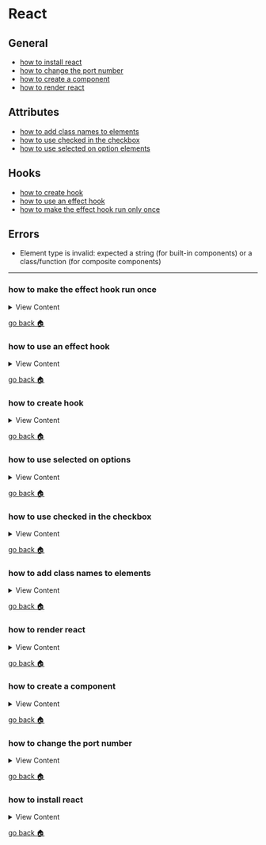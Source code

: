 # React

## General
- [how to install react][i-react]
- [how to change the port number][change-port]
- [how to create a component][c-comp]
- [how to render react][react-render]

## Attributes
- [how to add class names to elements][class-dom]
- [how to use checked in the checkbox][checked]
- [how to use selected on option elements][selected]

## Hooks
- [how to create hook][create-hook]
- [how to use an effect hook][effect-hook]
- [how to make the effect hook run only once][hook-once]

## Errors
- Element type is invalid: expected a string (for built-in components) or a class/function (for composite components)

[hook-once]:how-to-make-the-effect-hook-run-once
[effect-hook]:how-to-use-an-effect-hook
[create-hook]:how-to-create-hook
[selected]:#how-to-use-selected-on-options
[checked]:#how-to-use-checked-in-the-checkbox
[class-dom]:#how-to-add-class-names-to-elements
[react-render]:#how-to-render-react
[c-comp]:#how-to-create-a-component
[home]:#react
[i-react]:#how-to-install-react
[change-port]:#how-to-change-the-port-number

---

### how to make the effect hook run once

<details>
<summary>
View Content
</summary>

**reference**
- [How to call loading function with React useEffect only once](https://stackoverflow.com/questions/53120972/how-to-call-loading-function-with-react-useeffect-only-once)

If the second parameter in useEffect is a blank array, then the function will only
update once

```js
const GetAnimals = () => {
  let url = "http://php.jforbes.site/ajax/ng-test.php",
     component;

  const [data , setData] = useState([]);

// If the second parameter is a empty array it will only run once
  useEffect(()=>{

       axios.get(url)
      .then(res =>{
        console.log(res)
        setData(res.data);
      })

  },[])

  if(data.length){
    component = data.map((elem )=>{
      return <AnimalBlock key={elem.id+"-"} id={elem.id} animal={elem.animal} sex={elem.sex} />
    })
  }else{
    component = <p>nothings here </p>
  }

  return component;
}

```

</details>

[go back :house:][home]



### how to use an effect hook

<details>
<summary>
View Content
</summary>

**reference**
- [react](https://reactjs.org/docs/hooks-effect.html)

```js
import React, { useState, useEffect } from 'react';

function Example() {
  const [count, setCount] = useState(0);

  // Similar to componentDidMount and componentDidUpdate:
  useEffect(() => {
    // Update the document title using the browser API
    document.title = `You clicked ${count} times`;
  });

  return (
    <div>
      <p>You clicked {count} times</p>
      <button onClick={() => setCount(count + 1)}>
        Click me
      </button>
    </div>
  );
}
```

</details>

[go back :house:][home]


### how to create hook

<details>
<summary>
View Content
</summary>

**reference**
- [react](https://reactjs.org/docs/hooks-intro.html)

**My definition:** Basically this is the new thing for react that is supposed to replace
class components. The **useState** method is supposed to replace the **state** property and **setState**
method that you will call in react to change a value and rerender the components to
the view.

**Things to remember**
- useState can accept a string, number, array, anything
- You have to add a default value in the useState, and it will be assigned to the first item in the array
- There's only two items you can put into the *useState* variable. The first one is supposed
to retain the value and the second one is supposed to change the value
- set the items like this [count, setCount], [fruit, setFruit], [animal, setAnimal], etc.

```js
import React, { useState } from 'react';

function Example() {
  // Declare a new state variable, which we'll call "count"
  const [count, setCount] = useState(0);

  return (
    <div>
      <p>You clicked {count} times</p>
      <button onClick={() => setCount(count + 1)}>
        Click me
      </button>
    </div>
  );
}
```

</details>

[go back :house:][home]



### how to use selected on options

<details>
<summary>
View Content
</summary>

**reference**
- [react](https://reactjs.org/docs/dom-elements.html)

use defaultValue on  the select element when outputting it for the first time

```js
const Option = () => {


  return(
    <div>
      <form>
       <div className="form-group col-2">

       // use defaultValue on  the select element
       <select defaultValue="blue">
         <option value="red"> red</option>
         <option value="blue" > blue</option>
         <option value="green"> green</option>
       </select>
       <div className="form-group">
         <input className="btn btn-primary" type="submit" name="submit"/>
       </div>

       </div>
      </form>

    </div>

  )
}
```

</details>

[go back :house:][home]


### how to use checked in the checkbox

<details>
<summary>
View Content
</summary>

**reference**
- [react](https://reactjs.org/docs/dom-elements.html)

```js

const Checks = () => {


  return(
    <div>
      <form>
       <div className="form-group row col-2 justify-content-between">

       // React recommends using defaultChecked for the initial value you want checked
       <p>red <br/> <input type="checkbox" value="red" defaultChecked/></p>
       <p>blue <br/><input type="checkbox" value="blue"/> </p>
       <p>green <br/><input type="checkbox" value="green"/> </p>
       </div>
       <div className="form-group">
         <input className="btn btn-primary" type="submit" name="submit"/>
       </div>


      </form>

    </div>

  )
}

```

</details>

[go back :house:][home]



### how to add class names to elements

<details>
<summary>
View Content
</summary>

**reference**
- [react](https://reactjs.org/docs/dom-elements.html)

In react you cannot add the regular class name into an element because it will
conflict the javascript keyword class that is used to create classes. Instead
you have to write className instead

```js
render(){
  return(
    <p className="big-paragraph"> this is a big paragraph</p>
  )
}


```

</details>

[go back :house:][home]


### how to render react

<details>
<summary>
View Content
</summary>

**reference**
- [reactjs](https://reactjs.org/docs/rendering-elements.html)

`ReactDOM.render(component, target element);`

```js
import React from 'react';
import ReactDOM from 'react-dom';
import App from './App';
import './index.css';

ReactDOM.render(
  <App />,
  document.getElementById('root')
);

```

</details>

[go back :house:][home]

### how to create a component

<details>
<summary>
View Content
</summary>

**reference**
- [reactjs](https://reactjs.org/docs/components-and-props.html)

#### With a class

```js
class Welcome extends React.Component {
  render() {
    return <h1>Hello, {this.props.name}</h1>;
  }
}
```


#### With a function

```js
function Welcome(props) {
  return <h1>Hello, {props.name}</h1>;
}
```

</details>

[go back :house:][home]


### how to change the port number

<details>
<summary>
View Content
</summary>

**reference**
- [Option to specify port when running the server?](https://github.com/facebook/create-react-app/issues/1083)

#### Method 1

create a `.env` file and add this in

```
PORT = 4000
```

</details>

[go back :house:][home]




### how to install react

<details>
<summary>
View Content
</summary>

**reference**
- [Create React App](https://reactjs.org/docs/create-a-new-react-app.html#create-react-app)

```
npx create-react-app my-app
cd my-app
npm start
```

</details>

[go back :house:][home]
